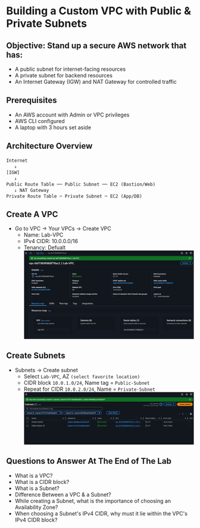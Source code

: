 # Building a Custom VPC with Public & Private Subnets

## Objective: Stand up a secure AWS network that has:
- A public subnet for internet-facing resources
- A private subnet for backend resources
- An Internet Gateway (IGW) and NAT Gateway for controlled traffic

## Prerequisites
- An AWS account with Admin or VPC privileges
- AWS CLI configured
- A laptop with 3 hours set aside

## Architecture Overview
```vbnet
Internet  
   ↓  
[IGW]  
   ↓  
Public Route Table ── Public Subnet ── EC2 (Bastion/Web)  
   ↓ NAT Gateway  
Private Route Table ─ Private Subnet ─ EC2 (App/DB)
```

## Create A VPC
- Go to VPC → Your VPCs → Create VPC
    - Name: Lab-VPC
    - IPv4 CIDR: 10.0.0.0/16
    - Tenancy: Defualt
![Successfully created VPC](/images/created_vpc.png)

## Create Subnets
- Subnets → Create subnet
    - Select `Lab-VPC`, AZ `(select favorite location)`
    - CIDR block `10.0.1.0/24`, Name tag = `Public-Subnet`
    - Repeat for CIDR `10.0.2.0/24`, Name = `Private-Subnet`
![Successfully created Subnets](./images/created_subnets.png)

## Questions to Answer At The End of The Lab
- What is a VPC?
- What is a CIDR block?
- What is a Subnet?
- Difference Between a VPC & a Subnet?
- While creating a Subnet, what is the importance of choosing an Availability Zone?
- When choosing a Subnet's IPv4 CIDR, why must it lie within the VPC's IPv4 CIDR block?